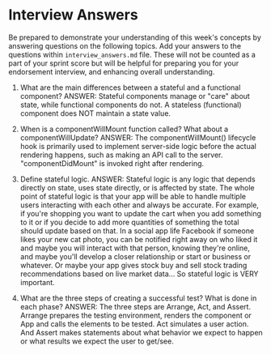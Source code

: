 # Interview Answers

Be prepared to demonstrate your understanding of this week's concepts by answering questions on the following topics. Add your answers to the questions within `interview_answers.md` file. These will not be counted as a part of your sprint score but will be helpful for preparing you for your endorsement interview, and enhancing overall understanding.

1. What are the main differences between a stateful and a functional component?
   ANSWER: Stateful components manage or "care" about state, while functional components do not. A stateless (functional) component does NOT maintain a state value.

2. When is a componentWillMount function called? What about a componentWillUpdate?
   ANSWER: The componentWillMount() lifecycle hook is primarily used to implement server-side logic before the actual rendering happens, such as making an API call to the server.
   "componentDidMount" is invoked right after rendering.

3. Define stateful logic. ANSWER: Stateful logic is any logic that depends directly on state, uses state directly, or is affected by state. The whole point of stateful logic is that your app will be able to handle multiple users interacting with each other and always be accurate. For example, if you're shopping you want to update the cart when you add something to it or if you decide to add more quantities of something the total should update based on that. In a social app life Facebook if someone likes your new cat photo, you can be notified right away on who liked it and maybe you will interact with that person, knowing they're online, and maybe you'll develop a closer relationship or start or business or whatever. Or maybe your app gives stock buy and sell stock trading recommendations based on live market data... So stateful logic is VERY important.

4. What are the three steps of creating a successful test? What is done in each phase?
   ANSWER:
   The three steps are Arrange, Act, and Assert. Arrange prepares the testing environment, renders the component or App and calls the elements to be tested. Act simulates a user action. And Assert makes statements about what behavior we expect to happen or what results we expect the user to get/see.
